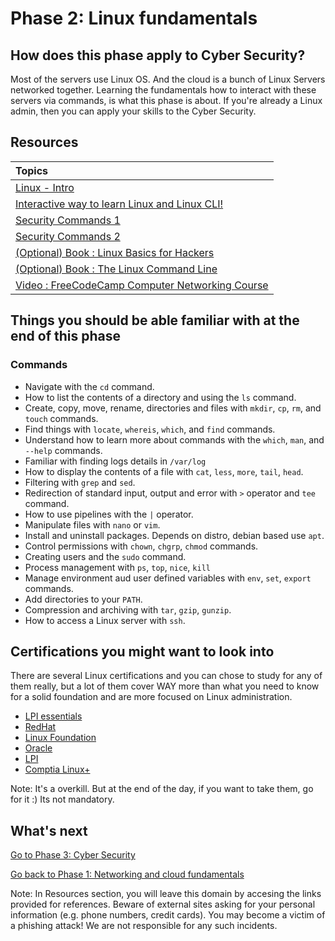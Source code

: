 # Phase 2: Linux fundamentals

## How does this phase apply to Cyber Security?

Most of the servers use Linux OS. And the cloud is a bunch of Linux Servers networked together. Learning the fundamentals how to interact with these servers via commands, is what this phase is about. If you're already a Linux admin, then you can apply your skills to the Cyber Security.

## Resources

| Topics    |
| :------------- |
|[Linux - Intro](https://www.geeksforgeeks.org/introduction-to-linux-operating-system/)|
| [Interactive way to learn Linux and Linux CLI!](https://linuxjourney.com/) | 
| [Security Commands 1](https://linuxhint.com/list_essential_linux_security_commands/) | 
| [Security Commands 2](https://tipsmake.com/20-essential-linux-security-commands) | 
| [(Optional) Book : Linux Basics for Hackers](https://nostarch.com/linuxbasicsforhackers)   | 
| [(Optional) Book : The Linux Command Line](https://nostarch.com/tlcl2) |
| [Video : FreeCodeCamp Computer Networking Course](https://youtu.be/qiQR5rTSshw) |


## Things you should be able familiar with at the end of this phase

### Commands

- Navigate with the `cd` command.
- How to list the contents of a directory and using the `ls` command.
- Create, copy, move, rename, directories and files with `mkdir`, `cp`, `rm`, and `touch` commands.
- Find things with `locate`, `whereis`, `which`, and `find` commands.
- Understand how to learn more about commands with the `which`, `man`, and `--help` commands.
- Familiar with finding logs details in `/var/log`
- How to display the contents of a file with `cat`, `less`, `more`, `tail`, `head`.
- Filtering with `grep` and `sed`.
- Redirection of standard input, output and error with `>` operator and `tee` command.
- How to use pipelines with the `|` operator.
- Manipulate files with `nano` or `vim`.
- Install and uninstall packages. Depends on distro, debian based use `apt`.
- Control permissions with `chown`, `chgrp`, `chmod` commands.
- Creating users and the `sudo` command.
- Process management with `ps`, `top`, `nice`, `kill`
- Manage environment aud user defined variables with `env`, `set`, `export` commands.
- Add directories to your `PATH`.
- Compression and archiving with `tar`, `gzip`, `gunzip`.
- How to access a Linux server with `ssh`.


## Certifications you might want to look into

There are several Linux certifications and you can chose to study for any of them really, but a lot of them cover WAY more than what you need to know for a solid foundation and are more focused on Linux administration.

- [LPI essentials](https://www.lpi.org/our-certifications/linux-essentials-overview)
- [RedHat](https://www.redhat.com/en/services/training-and-certification)
- [Linux Foundation](https://training.linuxfoundation.org/certification-catalog/)
- [Oracle](https://education.oracle.com/oracle-certification-path/pFamily_358)
- [LPI](https://www.lpi.org/)
- [Comptia Linux+](https://www.comptia.org/certifications/linux)


Note: It's a overkill. But at the end of the day, if you want to take them, go for it :) Its not mandatory.
  
## What's next

[Go to Phase 3: Cyber Security](../phase3/README.md)

[Go back to Phase 1: Networking and cloud fundamentals](../phase1/README.md)


Note: In Resources section, you will leave this domain by accesing the links provided for references. Beware of external sites asking for your personal information (e.g. phone numbers, credit cards). You may become a victim of a phishing attack! We are not responsible for any such incidents.
